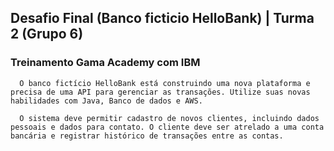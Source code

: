 ## Desafio Final (Banco ficticio HelloBank) | Turma 2 (Grupo 6)
### Treinamento Gama Academy com IBM

```
  O banco fictício HelloBank está construindo uma nova plataforma e precisa de uma API para gerenciar as transações. Utilize suas novas habilidades com Java, Banco de dados e AWS.
  
  O sistema deve permitir cadastro de novos clientes, incluindo dados pessoais e dados para contato. O cliente deve ser atrelado a uma conta bancária e registrar histórico de transações entre as contas.

```



